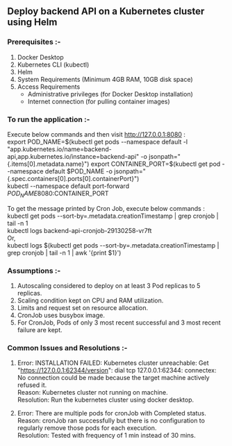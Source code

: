 ## Deploy backend API on a Kubernetes cluster using Helm

### Prerequisites :-

1. Docker Desktop
2. Kubernetes CLI (kubectl)
3. Helm
4. System Requirements (Minimum 4GB RAM, 10GB disk space)
5. Access Requirements
   - Administrative privileges (for Docker Desktop installation)
   - Internet connection (for pulling container images)

### To run the application :-

Execute below commands and then visit http://127.0.0.1:8080 :  
  export POD_NAME=$(kubectl get pods --namespace default -l "app.kubernetes.io/name=backend-api,app.kubernetes.io/instance=backend-api" -o jsonpath="{.items[0].metadata.name}")  
  export CONTAINER_PORT=$(kubectl get pod --namespace default $POD_NAME -o jsonpath="{.spec.containers[0].ports[0].containerPort}")  
  kubectl --namespace default port-forward $POD_NAME 8080:$CONTAINER_PORT  

To get the message printed by Cron Job, execute below commands :  
  kubectl get pods --sort-by=.metadata.creationTimestamp | grep cronjob | tail -n 1  
  kubectl logs backend-api-cronjob-29130258-vr7ft  
  Or,  
  kubectl logs $(kubectl get pods --sort-by=.metadata.creationTimestamp | grep cronjob | tail -n 1 | awk '{print $1}')  

### Assumptions :-

1. Autoscaling considered to deploy on at least 3 Pod replicas to 5 replicas.
2. Scaling condition kept on CPU and RAM utilization.
3. Limits and request set on resource allocation.
4. CronJob uses busybox image.
5. For CronJob, Pods of only 3 most recent successful and 3 most recent failure are kept.

### Common Issues and Resolutions :-

1. Error: INSTALLATION FAILED: Kubernetes cluster unreachable: Get "https://127.0.0.1:62344/version": dial tcp 127.0.0.1:62344: connectex: No connection could be made because the target machine actively refused it.  
  Reason: Kubernetes cluster not running on machine.  
  Resolution: Run the kubernetes cluster using docker desktop.  

2. Error: There are multiple pods for cronJob with Completed status.  
  Reason: cronJob ran successfully but there is no configuration to regularly remove those pods for each execution.  
  Resolution: Tested with frequency of 1 min instead of 30 mins.  